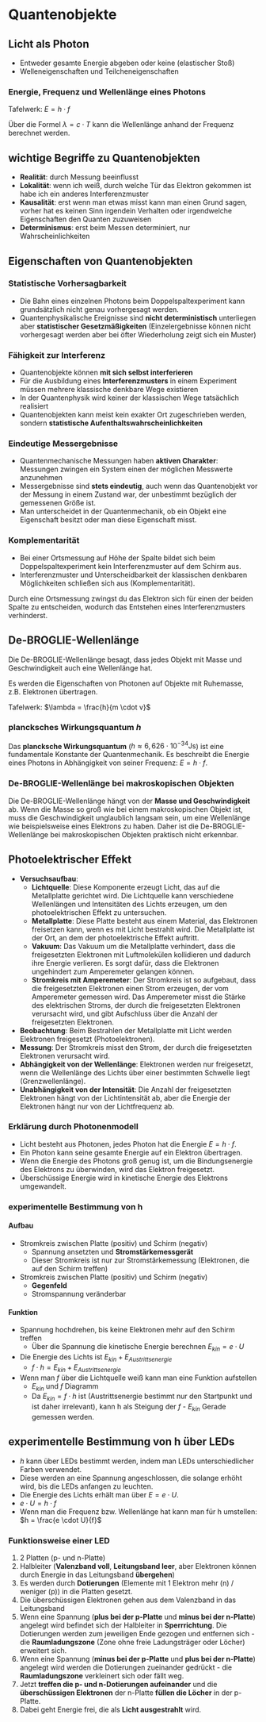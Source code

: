 # Quantenobjekte

## Licht als Photon

- Entweder gesamte Energie abgeben oder keine (elastischer Stoß)
- Welleneigenschaften und Teilcheneigenschaften

### Energie, Frequenz und Wellenlänge eines Photons

Tafelwerk: $E = h \cdot f$

Über die Formel $\lambda = c \cdot T$ kann die Wellenlänge anhand der Frequenz berechnet werden.

## wichtige Begriffe zu Quantenobjekten

- **Realität**: durch Messung beeinflusst
- **Lokalität**: wenn ich weiß, durch welche Tür das Elektron gekommen ist habe ich ein anderes Interferenzmuster
- **Kausalität**: erst wenn man etwas misst kann man einen Grund sagen, vorher hat es keinen Sinn irgendein Verhalten oder irgendwelche Eigenschaften den Quanten zuzuweisen
- **Determinismus**: erst beim Messen determiniert, nur Wahrscheinlichkeiten

## Eigenschaften von Quantenobjekten

### Statistische Vorhersagbarkeit

- Die Bahn eines einzelnen Photons beim Doppelspaltexperiment kann grundsätzlich nicht genau vorhergesagt werden.
- Quantenphysikalische Ereignisse sind **nicht deterministisch** unterliegen aber **statistischer Gesetzmäßigkeiten** (Einzelergebnisse können nicht vorhergesagt werden aber bei öfter Wiederholung zeigt sich ein Muster)

### Fähigkeit zur Interferenz

- Quantenobjekte können **mit sich selbst interferieren**
- Für die Ausbildung eines **Interferenzmusters** in einem Experiment müssen mehrere klassische denkbare Wege existieren
- In der Quantenphysik wird keiner der klassischen Wege tatsächlich realisiert
- Quantenobjekten kann meist kein exakter Ort zugeschrieben werden, sondern **statistische Aufenthaltswahrscheinlichkeiten**

### Eindeutige Messergebnisse

- Quantenmechanische Messungen haben **aktiven Charakter**: Messungen zwingen ein System einen der möglichen Messwerte anzunehmen
- Messergebnisse sind **stets eindeutig**, auch wenn das Quantenobjekt vor der Messung in einem Zustand war, der unbestimmt bezüglich der gemessenen Größe ist.
- Man unterscheidet in der Quantenmechanik, ob ein Objekt eine Eigenschaft besitzt oder man diese Eigenschaft misst.

### Komplementarität

- Bei einer Ortsmessung auf Höhe der Spalte bildet sich beim Doppelspaltexperiment kein Interferenzmuster auf dem Schirm aus.
- Interferenzmuster und Unterscheidbarkeit der klassischen denkbaren Möglichkeiten schließen sich aus (Komplementarität).

Durch eine Ortsmessung zwingst du das Elektron sich für einen der beiden Spalte zu entscheiden, wodurch das Entstehen eines Interferenzmusters verhinderst.

## De-BROGLIE-Wellenlänge

Die De-BROGLIE-Wellenlänge besagt, dass jedes Objekt mit Masse und Geschwindigkeit auch eine Wellenlänge hat.

Es werden die Eigenschaften von Photonen auf Objekte mit Ruhemasse, z.B. Elektronen übertragen.

Tafelwerk: $\lambda = \frac{h}{m \cdot v}$

### plancksches Wirkungsquantum $h$

Das **plancksche Wirkungsquantum** ($h \approx 6{,}626 \cdot 10^{-34} \text{Js}$) ist eine fundamentale Konstante der Quantenmechanik. Es beschreibt die Energie eines Photons in Abhängigkeit von seiner Frequenz: $E = h \cdot f$.

### De-BROGLIE-Wellenlänge bei makroskopischen Objekten

Die De-BROGLIE-Wellenlänge hängt von der **Masse und Geschwindigkeit** ab. Wenn die Masse so groß wie bei einem makroskopischen Objekt ist, muss die Geschwindigkeit unglaublich langsam sein, um eine Wellenlänge wie beispielsweise eines Elektrons zu haben. Daher ist die De-BROGLIE-Wellenlänge bei makroskopischen Objekten praktisch nicht erkennbar.

## Photoelektrischer Effekt

- **Versuchsaufbau**:
  - **Lichtquelle**: Diese Komponente erzeugt Licht, das auf die Metallplatte gerichtet wird. Die Lichtquelle kann verschiedene Wellenlängen und Intensitäten des Lichts erzeugen, um den photoelektrischen Effekt zu untersuchen.
  - **Metallplatte**: Diese Platte besteht aus einem Material, das Elektronen freisetzen kann, wenn es mit Licht bestrahlt wird. Die Metallplatte ist der Ort, an dem der photoelektrische Effekt auftritt.
  - **Vakuum**: Das Vakuum um die Metallplatte verhindert, dass die freigesetzten Elektronen mit Luftmolekülen kollidieren und dadurch ihre Energie verlieren. Es sorgt dafür, dass die Elektronen ungehindert zum Amperemeter gelangen können.
  - **Stromkreis mit Amperemeter**: Der Stromkreis ist so aufgebaut, dass die freigesetzten Elektronen einen Strom erzeugen, der vom Amperemeter gemessen wird. Das Amperemeter misst die Stärke des elektrischen Stroms, der durch die freigesetzten Elektronen verursacht wird, und gibt Aufschluss über die Anzahl der freigesetzten Elektronen.
- **Beobachtung**: Beim Bestrahlen der Metallplatte mit Licht werden Elektronen freigesetzt (Photoelektronen).
- **Messung**: Der Stromkreis misst den Strom, der durch die freigesetzten Elektronen verursacht wird.
- **Abhängigkeit von der Wellenlänge**: Elektronen werden nur freigesetzt, wenn die Wellenlänge des Lichts über einer bestimmten Schwelle liegt (Grenzwellenlänge).
- **Unabhängigkeit von der Intensität**: Die Anzahl der freigesetzten Elektronen hängt von der Lichtintensität ab, aber die Energie der Elektronen hängt nur von der Lichtfrequenz ab.

### Erklärung durch Photonenmodell

- Licht besteht aus Photonen, jedes Photon hat die Energie $E = h \cdot f$.
- Ein Photon kann seine gesamte Energie auf ein Elektron übertragen.
- Wenn die Energie des Photons groß genug ist, um die Bindungsenergie des Elektrons zu überwinden, wird das Elektron freigesetzt.
- Überschüssige Energie wird in kinetische Energie des Elektrons umgewandelt.

### experimentelle Bestimmung von h

#### Aufbau

- Stromkreis zwischen Platte (positiv) und Schirm (negativ)
  - Spannung ansetzten und **Stromstärkemessgerät**
  - Dieser Stromkreis ist nur zur Stromstärkemessung (Elektronen, die auf den Schirm treffen)
- Stromkreis zwischen Platte (positiv) und Schirm (negativ)
  - **Gegenfeld**
  - Stromspannung veränderbar

#### Funktion

- Spannung hochdrehen, bis keine Elektronen mehr auf den Schirm treffen
  - Über die Spannung die kinetische Energie berechnen $E_{kin} = e \cdot U$
- Die Energie des Lichts ist $E_{kin} + E_{Austrittsenergie}$
  - $f \cdot h = E_{kin} + E_{Austrittsenergie}$
- Wenn man $f$ über die Lichtquelle weiß kann man eine Funktion aufstellen
  - $E_{kin}$ und $f$ Diagramm
  - Da $E_{kin} = f \cdot h$ ist (Austrittsenergie bestimmt nur den Startpunkt und ist daher irrelevant), kann h als Steigung der $f$ - $E_{kin}$ Gerade gemessen werden.

## experimentelle Bestimmung von h über LEDs

- $h$ kann über LEDs bestimmt werden, indem man LEDs unterschiedlicher Farben verwendet.
- Diese werden an eine Spannung angeschlossen, die solange erhöht wird, bis die LEDs anfangen zu leuchten.
- Die Energie des Lichts erhält man über $E = e \cdot U$.
- $e \cdot U = h \cdot f$
- Wenn man die Frequenz bzw. Wellenlänge hat kann man für h umstellen: $h = \frac{e \cdot U}{f}$

### Funktionsweise einer LED

1. 2 Platten (p- und n-Platte)
2. Halbleiter (**Valenzband voll**, **Leitungsband leer**, aber Elektronen können durch Energie in das Leitungsband **übergehen**)
3. Es werden durch **Dotierungen** (Elemente mit 1 Elektron mehr (n) / weniger (p)) in die Platten gesetzt.
4. Die überschüssigen Elektronen gehen aus dem Valenzband in das Leitungsband
5. Wenn eine Spannung (**plus bei der p-Platte** und **minus bei der n-Platte**) angelegt wird befindet sich der Halbleiter in **Sperrrichtung**. Die Dotierungen werden zum jeweiligen Ende gezogen und entfernen sich - die **Raumladungszone** (Zone ohne freie Ladungsträger oder Löcher) erweitert sich.
6. Wenn eine Spannung (**minus bei der p-Platte** und **plus bei der n-Platte**) angelegt wird werden die Dotierungen zueinander gedrückt - die **Raumladungszone** verkleinert sich oder fällt weg.
7. Jetzt **treffen die p- und n-Dotierungen aufeinander** und die **überschüssigen Elektronen** der n-Platte **füllen die Löcher** in der p-Platte.
8. Dabei geht Energie frei, die als **Licht ausgestrahlt** wird.
